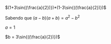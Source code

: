 $(1+3\sin{(\frac{a}{2})})*(1-3\sin{((\frac{a}{2})})$

Sabendo que $(a-b)(a+b)=a^2-b^2$

$a = 1$ 

$b = 3\sin{((\frac{a}{2})})$